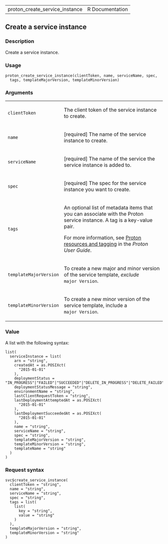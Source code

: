 <table style="width: 100%;">
<tbody>
<tr class="odd">
<td>proton_create_service_instance</td>
<td style="text-align: right;">R Documentation</td>
</tr>
</tbody>
</table>

## Create a service instance

### Description

Create a service instance.

### Usage

    proton_create_service_instance(clientToken, name, serviceName, spec,
      tags, templateMajorVersion, templateMinorVersion)

### Arguments

<table>
<colgroup>
<col style="width: 35%" />
<col style="width: 65%" />
</colgroup>
<tbody>
<tr class="odd">
<td><code
id="proton_create_service_instance_:_clientToken">clientToken</code></td>
<td><p>The client token of the service instance to create.</p></td>
</tr>
<tr class="even">
<td><code id="proton_create_service_instance_:_name">name</code></td>
<td><p>[required] The name of the service instance to create.</p></td>
</tr>
<tr class="odd">
<td><code
id="proton_create_service_instance_:_serviceName">serviceName</code></td>
<td><p>[required] The name of the service the service instance is added
to.</p></td>
</tr>
<tr class="even">
<td><code id="proton_create_service_instance_:_spec">spec</code></td>
<td><p>[required] The spec for the service instance you want to
create.</p></td>
</tr>
<tr class="odd">
<td><code id="proton_create_service_instance_:_tags">tags</code></td>
<td><p>An optional list of metadata items that you can associate with
the Proton service instance. A tag is a key-value pair.</p>
<p>For more information, see <a
href="https://docs.aws.amazon.com/proton/latest/userguide/resources.html">Proton
resources and tagging</a> in the <em>Proton User Guide</em>.</p></td>
</tr>
<tr class="even">
<td><code
id="proton_create_service_instance_:_templateMajorVersion">templateMajorVersion</code></td>
<td><p>To create a new major and minor version of the service template,
<em>exclude</em> <code
style="white-space: pre;">⁠major Version⁠</code>.</p></td>
</tr>
<tr class="odd">
<td><code
id="proton_create_service_instance_:_templateMinorVersion">templateMinorVersion</code></td>
<td><p>To create a new minor version of the service template, include a
<code style="white-space: pre;">⁠major Version⁠</code>.</p></td>
</tr>
</tbody>
</table>

### Value

A list with the following syntax:

    list(
      serviceInstance = list(
        arn = "string",
        createdAt = as.POSIXct(
          "2015-01-01"
        ),
        deploymentStatus = "IN_PROGRESS"|"FAILED"|"SUCCEEDED"|"DELETE_IN_PROGRESS"|"DELETE_FAILED"|"DELETE_COMPLETE"|"CANCELLING"|"CANCELLED",
        deploymentStatusMessage = "string",
        environmentName = "string",
        lastClientRequestToken = "string",
        lastDeploymentAttemptedAt = as.POSIXct(
          "2015-01-01"
        ),
        lastDeploymentSucceededAt = as.POSIXct(
          "2015-01-01"
        ),
        name = "string",
        serviceName = "string",
        spec = "string",
        templateMajorVersion = "string",
        templateMinorVersion = "string",
        templateName = "string"
      )
    )

### Request syntax

    svc$create_service_instance(
      clientToken = "string",
      name = "string",
      serviceName = "string",
      spec = "string",
      tags = list(
        list(
          key = "string",
          value = "string"
        )
      ),
      templateMajorVersion = "string",
      templateMinorVersion = "string"
    )
